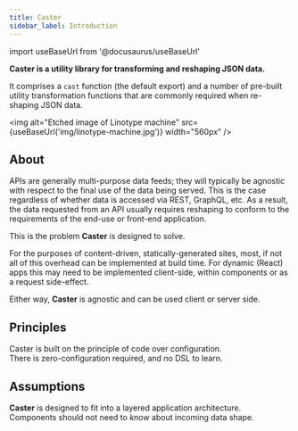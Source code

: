 ```yaml
---
title: Caster
sidebar_label: Introduction
---
```


import useBaseUrl from '@docusaurus/useBaseUrl'

**Caster is a utility library for transforming and reshaping JSON data.**

It comprises a `cast` function (the default export) and a number of pre-built utility transformation functions that are commonly required when re-shaping JSON data.

<img alt="Etched image of Linotype machine" src={useBaseUrl('img/linotype-machine.jpg')} width="560px" />

## About

APIs are generally multi-purpose data feeds; they will typically be agnostic with respect to the final use of the data being served. This is the case regardless of whether data is accessed via REST, GraphQL, etc. As a result, the data requested from an API usually requires reshaping to conform to the requirements of the end-use or front-end application.

This is the problem **Caster** is designed to solve.

For the purposes of content-driven, statically-generated sites, most, if not all of this overhead can be implemented at build time. For dynamic (React) apps this may need to be implemented client-side, within components or as a request side-effect.

Either way, **Caster** is agnostic and can be used client or server side.

## Principles

Caster is built on the principle of code over configuration.  
There is zero-configuration required, and no DSL to learn.

## Assumptions

**Caster** is designed to fit into a layered application architecture.  
Components should not need to _know_ about incoming data shape.
